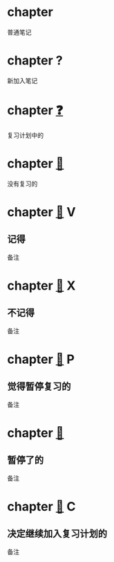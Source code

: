 # chapter

普通笔记

# chapter    ?  

新加入笔记

# chapter    [❓](1)  ​

复习计划中的

# chapter    [🔔](3)  ​

没有复习的

# chapter    [🔔](4)  ​V

记得
---
备注

# chapter    [🔔](5)  ​X

不记得
---
备注

# chapter    [🔔](6)  ​P

觉得暂停复习的
---
备注

# chapter    [📕](7)  ​

暂停了的
---
备注

# chapter    [📕](8)  ​C

决定继续加入复习计划的
---
备注